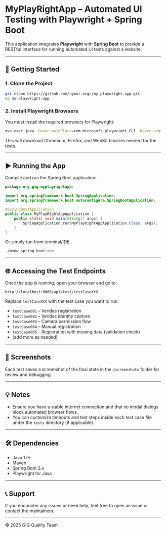 # MyPlayRightApp – Automated UI Testing with Playwright + Spring Boot

This application integrates **Playwright** with **Spring Boot** to provide a RESTful interface for running automated UI tests against a website.

---

## 🚀 Getting Started

### 1. Clone the Project

```bash
git clone https://github.com/<your-org>/my-playwright-app.git
cd my-playwright-app
```

### 2. Install Playwright Browsers

You must install the required browsers for Playwright:

```bash
mvn exec:java -Dexec.mainClass=com.microsoft.playwright.CLI -Dexec.args=install
```

This will download Chromium, Firefox, and WebKit binaries needed for the tests.

---

## ▶️ Running the App

Compile and run the Spring Boot application:

```java
package org.gig.myplayrightapp;

import org.springframework.boot.SpringApplication;
import org.springframework.boot.autoconfigure.SpringBootApplication;

@SpringBootApplication
public class MyPlayRightAppApplication {
    public static void main(String[] args) {
        SpringApplication.run(MyPlayRightAppApplication.class, args);
    }
}
```

Or simply run from terminal/IDE:

```bash
./mvnw spring-boot:run
```

---

## 🌐 Accessing the Test Endpoints

Once the app is running, open your browser and go to:

```
http://localhost:8080/api/test/testCaseXXX
```

Replace `testCaseXXX` with the test case you want to run:

- `testCase001` – Veridas registration
- `testCase002` – Veridas identity capture
- `testCase003` – Camera permission flow
- `testCase004` – Manual registration
- `testCase005` – Registration with missing data (validation check)
- (add more as needed)

---

## 📂 Screenshots

Each test saves a screenshot of the final state in the `/screenshots` folder for review and debugging.

---

## 💡 Notes

- Ensure you have a stable internet connection and that no modal dialogs block automated browser flows.
- You can customize timeouts and test steps inside each test case file under the `tests` directory (if applicable).

---

## 🛠️ Dependencies

- Java 17+
- Maven
- Spring Boot 3.x
- Playwright for Java

---

## 📞 Support

If you encounter any issues or need help, feel free to open an issue or contact the maintainers.

---

© 2025 GIG Quality Team
